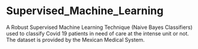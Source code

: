 # Supervised_Machine_Learning
 A Robust Supervised Machine Learning Technique (Naive Bayes Classifiers) used to classify Covid 19 patients in need of care at the intense unit or not. The dataset is provided by the Mexican Medical System.
